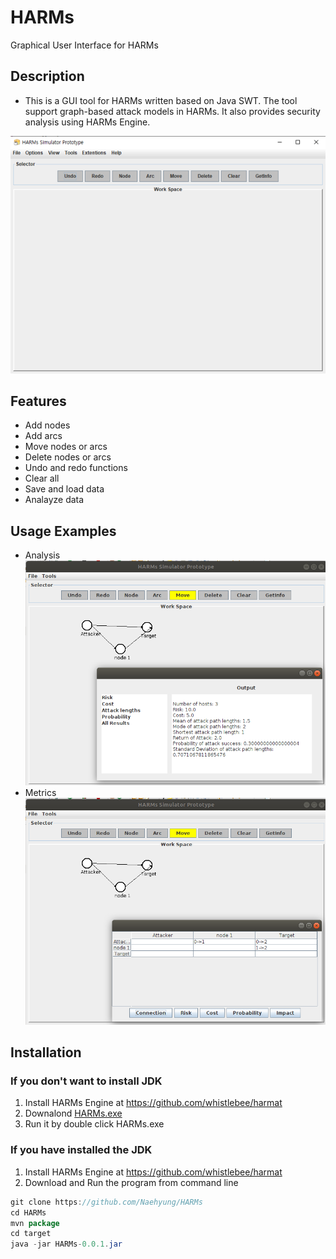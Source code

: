 # HARMs
Graphical User Interface for HARMs

## Description
-	This is a GUI tool for HARMs written based on Java SWT. The tool support graph-based attack models in HARMs. It also provides security analysis using HARMs Engine.

![Main](./img/main.png)
 
## Features
-	Add nodes
-	Add arcs
-	Move nodes or arcs
-	Delete nodes or arcs
-	Undo and redo functions
-	Clear all
-	Save and load data
-	Analayze data

## Usage Examples
- Analysis
![Analysis](./img/analysis.png)
- Metrics
![Metrics](./img/metrics.png)

## Installation
### If you don't want to install JDK<br />
1. Install HARMs Engine at https://github.com/whistlebee/harmat<br />
2. Downalond <a id="raw-url" href="https://raw.githubusercontent.com/Naehyung/HARMs/master/HARMs.exe">HARMs.exe</a><br />
3. Run it by double click HARMs.exe
### If you have installed the JDK<br />
1. Install HARMs Engine at https://github.com/whistlebee/harmat<br />
2. Download and Run the program from command line
```java
git clone https://github.com/Naehyung/HARMs
cd HARMs
mvn package
cd target
java -jar HARMs-0.0.1.jar
```
